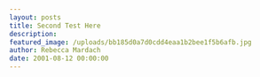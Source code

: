 ```yaml
---
layout: posts
title: Second Test Here
description:
featured_image: /uploads/bb185d0a7d0cdd4eaa1b2bee1f5b6afb.jpg
author: Rebecca Mardach
date: 2001-08-12 00:00:00
---
```


